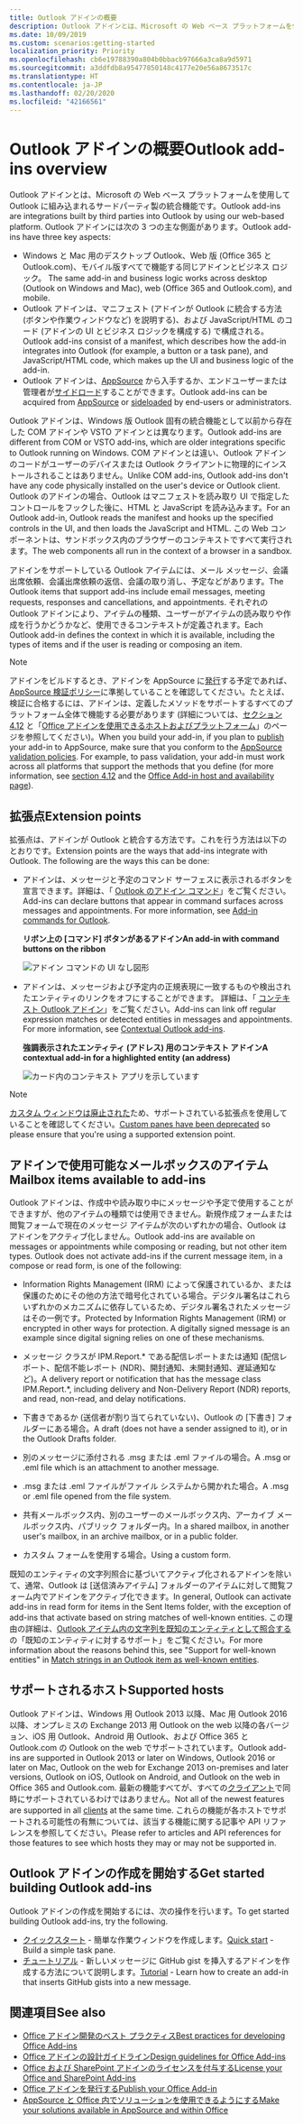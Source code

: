 ```yaml
---
title: Outlook アドインの概要
description: Outlook アドインとは、Microsoft の Web ベース プラットフォームを使用して Outlook に組み込まれるサードパーティ製の統合機能です。
ms.date: 10/09/2019
ms.custom: scenarios:getting-started
localization_priority: Priority
ms.openlocfilehash: cb6e19788390a804b0bbacb97666a3ca8a9d5971
ms.sourcegitcommit: a3ddfdb8a95477850148c4177e20e56a8673517c
ms.translationtype: HT
ms.contentlocale: ja-JP
ms.lasthandoff: 02/20/2020
ms.locfileid: "42166561"
---
```

# <a name="outlook-add-ins-overview"></a><span data-ttu-id="1d9f9-103">Outlook アドインの概要</span><span class="sxs-lookup"><span data-stu-id="1d9f9-103">Outlook add-ins overview</span></span>

<span data-ttu-id="1d9f9-104">Outlook アドインとは、Microsoft の Web ベース プラットフォームを使用して Outlook に組み込まれるサードパーティ製の統合機能です。</span><span class="sxs-lookup"><span data-stu-id="1d9f9-104">Outlook add-ins are integrations built by third parties into Outlook by using our web-based platform.</span></span> <span data-ttu-id="1d9f9-105">Outlook アドインには次の 3 つの主な側面があります。</span><span class="sxs-lookup"><span data-stu-id="1d9f9-105">Outlook add-ins have three key aspects:</span></span>

- <span data-ttu-id="1d9f9-106">Windows と Mac 用のデスクトップ Outlook、Web 版 (Office 365 と Outlook.com)、モバイル版すべてで機能する同じアドインとビジネス ロジック。 </span><span class="sxs-lookup"><span data-stu-id="1d9f9-106">The same add-in and business logic works across desktop (Outlook on Windows and Mac), web (Office 365 and Outlook.com), and mobile.</span></span>
- <span data-ttu-id="1d9f9-107">Outlook アドインは、マニフェスト (アドインが Outlook に統合する方法 (ボタンや作業ウィンドウなど) を説明する)、および JavaScript/HTML のコード (アドインの UI とビジネス ロジックを構成する) で構成される。</span><span class="sxs-lookup"><span data-stu-id="1d9f9-107">Outlook add-ins consist of a manifest, which describes how the add-in integrates into Outlook (for example, a button or a task pane), and JavaScript/HTML code, which makes up the UI and business logic of the add-in.</span></span>
- <span data-ttu-id="1d9f9-108">Outlook アドインは、[AppSource](https://appsource.microsoft.com) から入手するか、エンドユーザーまたは管理者が[サイドロード](sideload-outlook-add-ins-for-testing.md)することができます。</span><span class="sxs-lookup"><span data-stu-id="1d9f9-108">Outlook add-ins can be acquired from [AppSource](https://appsource.microsoft.com) or [sideloaded](sideload-outlook-add-ins-for-testing.md) by end-users or administrators.</span></span>

<span data-ttu-id="1d9f9-109">Outlook アドインは、Windows 版 Outlook 固有の統合機能として以前から存在した COM アドインや VSTO アドインとは異なります。</span><span class="sxs-lookup"><span data-stu-id="1d9f9-109">Outlook add-ins are different from COM or VSTO add-ins, which are older integrations specific to Outlook running on Windows.</span></span> <span data-ttu-id="1d9f9-110">COM アドインとは違い、Outlook アドインのコードがユーザーのデバイスまたは Outlook クライアントに物理的にインストールされることはありません。</span><span class="sxs-lookup"><span data-stu-id="1d9f9-110">Unlike COM add-ins, Outlook add-ins don't have any code physically installed on the user's device or Outlook client.</span></span> <span data-ttu-id="1d9f9-111">Outlook のアドインの場合、Outlook はマニフェストを読み取り UI で指定したコントロールをフックした後に、HTML と JavaScript を読み込みます。</span><span class="sxs-lookup"><span data-stu-id="1d9f9-111">For an Outlook add-in, Outlook reads the manifest and hooks up the specified controls in the UI, and then loads the JavaScript and HTML.</span></span> <span data-ttu-id="1d9f9-112">この Web コンポーネントは、サンドボックス内のブラウザーのコンテキストですべて実行されます。</span><span class="sxs-lookup"><span data-stu-id="1d9f9-112">The web components all run in the context of a browser in a sandbox.</span></span>

<span data-ttu-id="1d9f9-113">アドインをサポートしている Outlook アイテムには、メール メッセージ、会議出席依頼、会議出席依頼の返信、会議の取り消し、予定などがあります。</span><span class="sxs-lookup"><span data-stu-id="1d9f9-113">The Outlook items that support add-ins include email messages, meeting requests, responses and cancellations, and appointments.</span></span> <span data-ttu-id="1d9f9-114">それぞれの Outlook アドインにより、アイテムの種類、ユーザーがアイテムの読み取りや作成を行うかどうかなど、使用できるコンテキストが定義されます。</span><span class="sxs-lookup"><span data-stu-id="1d9f9-114">Each Outlook add-in defines the context in which it is available, including the types of items and if the user is reading or composing an item.</span></span>

> [!NOTE]
> <span data-ttu-id="1d9f9-p104">アドインをビルドするとき、アドインを AppSource に[発行](../publish/publish.md)する予定であれば、[AppSource 検証ポリシー](/office/dev/store/validation-policies)に準拠していることを確認してください。たとえば、検証に合格するには、アドインは、定義したメソッドをサポートするすべてのプラットフォーム全体で機能する必要があります (詳細については、[セクション 4.12](/office/dev/store/validation-policies#4-apps-and-add-ins-behave-predictably) と「[Office アドインを使用できるホストおよびプラットフォーム](../overview/office-add-in-availability.md)」のページを参照してください)。</span><span class="sxs-lookup"><span data-stu-id="1d9f9-p104">When you build your add-in, if you plan to [publish](../publish/publish.md) your add-in to AppSource, make sure that you conform to the [AppSource validation policies](/office/dev/store/validation-policies). For example, to pass validation, your add-in must work across all platforms that support the methods that you define (for more information, see [section 4.12](/office/dev/store/validation-policies#4-apps-and-add-ins-behave-predictably) and the [Office Add-in host and availability page](../overview/office-add-in-availability.md)).</span></span>

## <a name="extension-points"></a><span data-ttu-id="1d9f9-117">拡張点</span><span class="sxs-lookup"><span data-stu-id="1d9f9-117">Extension points</span></span>

<span data-ttu-id="1d9f9-p105">拡張点は、アドインが Outlook と統合する方法です。これを行う方法は以下のとおりです。</span><span class="sxs-lookup"><span data-stu-id="1d9f9-p105">Extension points are the ways that add-ins integrate with Outlook. The following are the ways this can be done:</span></span>

- <span data-ttu-id="1d9f9-p106">アドインは、メッセージと予定のコマンド サーフェスに表示されるボタンを宣言できます。詳細は、「 [Outlook のアドイン コマンド](add-in-commands-for-outlook.md)」をご覧ください。</span><span class="sxs-lookup"><span data-stu-id="1d9f9-p106">Add-ins can declare buttons that appear in command surfaces across messages and appointments. For more information, see [Add-in commands for Outlook](add-in-commands-for-outlook.md).</span></span>

    <span data-ttu-id="1d9f9-122">**リボン上の [コマンド] ボタンがあるアドイン**</span><span class="sxs-lookup"><span data-stu-id="1d9f9-122">**An add-in with command buttons on the ribbon**</span></span>

    ![アドイン コマンドの UI なし図形](../images/uiless-command-shape.png)

- <span data-ttu-id="1d9f9-p107">アドインは、メッセージおよび予定内の正規表現に一致するものや検出されたエンティティのリンクをオフにすることができます。 詳細は、「 [コンテキスト Outlook アドイン](contextual-outlook-add-ins.md)」をご覧ください。</span><span class="sxs-lookup"><span data-stu-id="1d9f9-p107">Add-ins can link off regular expression matches or detected entities in messages and appointments. For more information, see [Contextual Outlook add-ins](contextual-outlook-add-ins.md).</span></span>

    <span data-ttu-id="1d9f9-126">**強調表示されたエンティティ (アドレス) 用のコンテキスト アドイン**</span><span class="sxs-lookup"><span data-stu-id="1d9f9-126">**A contextual add-in for a highlighted entity (an address)**</span></span>

    ![カード内のコンテキスト アプリを示しています](../images/outlook-detected-entity-card.png)


> [!NOTE]
> <span data-ttu-id="1d9f9-128">[カスタム ウィンドウは廃止された](https://developer.microsoft.com/outlook/blogs/make-your-add-ins-available-in-the-office-ribbon/)ため、サポートされている拡張点を使用していることを確認してください。</span><span class="sxs-lookup"><span data-stu-id="1d9f9-128">[Custom panes have been deprecated](https://developer.microsoft.com/outlook/blogs/make-your-add-ins-available-in-the-office-ribbon/) so please ensure that you're using a supported extension point.</span></span>

## <a name="mailbox-items-available-to-add-ins"></a><span data-ttu-id="1d9f9-129">アドインで使用可能なメールボックスのアイテム</span><span class="sxs-lookup"><span data-stu-id="1d9f9-129">Mailbox items available to add-ins</span></span>

<span data-ttu-id="1d9f9-p108">Outlook アドインは、作成中や読み取り中にメッセージや予定で使用することができますが、他のアイテムの種類では使用できません。新規作成フォームまたは閲覧フォームで現在のメッセージ アイテムが次のいずれかの場合、Outlook はアドインをアクティブ化しません。</span><span class="sxs-lookup"><span data-stu-id="1d9f9-p108">Outlook add-ins are available on messages or appointments while composing or reading, but not other item types. Outlook does not activate add-ins if the current message item, in a compose or read form, is one of the following:</span></span>

- <span data-ttu-id="1d9f9-p109">Information Rights Management (IRM) によって保護されているか、または保護のためにその他の方法で暗号化されている場合。デジタル署名はこれらいずれかのメカニズムに依存しているため、デジタル署名されたメッセージはその一例です。</span><span class="sxs-lookup"><span data-stu-id="1d9f9-p109">Protected by Information Rights Management (IRM) or encrypted in other ways for protection. A digitally signed message is an example since digital signing relies on one of these mechanisms.</span></span>

- <span data-ttu-id="1d9f9-134">メッセージ クラスが IPM.Report.\* である配信レポートまたは通知 (配信レポート、配信不能レポート (NDR)、開封通知、未開封通知、遅延通知など)。</span><span class="sxs-lookup"><span data-stu-id="1d9f9-134">A delivery report or notification that has the message class IPM.Report.\*, including delivery and Non-Delivery Report (NDR) reports, and read, non-read, and delay notifications.</span></span>

- <span data-ttu-id="1d9f9-135">下書きであるか (送信者が割り当てられていない)、Outlook の [下書き] フォルダーにある場合。</span><span class="sxs-lookup"><span data-stu-id="1d9f9-135">A draft (does not have a sender assigned to it), or in the Outlook Drafts folder.</span></span>

- <span data-ttu-id="1d9f9-136">別のメッセージに添付される .msg または .eml ファイルの場合。</span><span class="sxs-lookup"><span data-stu-id="1d9f9-136">A .msg or .eml file which is an attachment to another message.</span></span>

- <span data-ttu-id="1d9f9-137">.msg または .eml ファイルがファイル システムから開かれた場合。</span><span class="sxs-lookup"><span data-stu-id="1d9f9-137">A .msg or .eml file opened from the file system.</span></span>

- <span data-ttu-id="1d9f9-138">共有メールボックス内、別のユーザーのメールボックス内、アーカイブ メールボックス内、パブリック フォルダー内。</span><span class="sxs-lookup"><span data-stu-id="1d9f9-138">In a shared mailbox, in another user's mailbox, in an archive mailbox, or in a public folder.</span></span>

- <span data-ttu-id="1d9f9-139">カスタム フォームを使用する場合。</span><span class="sxs-lookup"><span data-stu-id="1d9f9-139">Using a custom form.</span></span>

<span data-ttu-id="1d9f9-140">既知のエンティティの文字列照合に基づいてアクティブ化されるアドインを除いて、通常、Outlook は [送信済みアイテム] フォルダーのアイテムに対して閲覧フォーム内でアドインをアクティブ化できます。</span><span class="sxs-lookup"><span data-stu-id="1d9f9-140">In general, Outlook can activate add-ins in read form for items in the Sent Items folder, with the exception of add-ins that activate based on string matches of well-known entities.</span></span> <span data-ttu-id="1d9f9-141">この理由の詳細は、[Outlook アイテム内の文字列を既知のエンティティとして照合する](match-strings-in-an-item-as-well-known-entities.md)の「既知のエンティティに対するサポート」をご覧ください。</span><span class="sxs-lookup"><span data-stu-id="1d9f9-141">For more information about the reasons behind this, see "Support for well-known entities" in [Match strings in an Outlook item as well-known entities](match-strings-in-an-item-as-well-known-entities.md).</span></span>

## <a name="supported-hosts"></a><span data-ttu-id="1d9f9-142">サポートされるホスト</span><span class="sxs-lookup"><span data-stu-id="1d9f9-142">Supported hosts</span></span>

<span data-ttu-id="1d9f9-143">Outlook アドインは、Windows 用 Outlook 2013 以降、Mac 用 Outlook 2016 以降、オンプレミスの Exchange 2013 用 Outlook on the web 以降の各バージョン、iOS 用 Outlook、Android 用 Outlook、および Office 365 と Outlook.com の Outlook on the web でサポートされています。</span><span class="sxs-lookup"><span data-stu-id="1d9f9-143">Outlook add-ins are supported in Outlook 2013 or later on Windows, Outlook 2016 or later on Mac, Outlook on the web for Exchange 2013 on-premises and later versions, Outlook on iOS, Outlook on Android, and Outlook on the web in Office 365 and Outlook.com.</span></span> <span data-ttu-id="1d9f9-144">最新の機能すべてが、すべての[クライアント](../reference/requirement-sets/outlook-api-requirement-sets.md#requirement-sets-supported-by-exchange-servers-and-outlook-clients)で同時にサポートされているわけではありません。</span><span class="sxs-lookup"><span data-stu-id="1d9f9-144">Not all of the newest features are supported in all [clients](../reference/requirement-sets/outlook-api-requirement-sets.md#requirement-sets-supported-by-exchange-servers-and-outlook-clients) at the same time.</span></span> <span data-ttu-id="1d9f9-145">これらの機能が各ホストでサポートされる可能性の有無については、該当する機能に関する記事や API リファレンスを参照してください。</span><span class="sxs-lookup"><span data-stu-id="1d9f9-145">Please refer to articles and API references for those features to see which hosts they may or may not be supported in.</span></span>


## <a name="get-started-building-outlook-add-ins"></a><span data-ttu-id="1d9f9-146">Outlook アドインの作成を開始する</span><span class="sxs-lookup"><span data-stu-id="1d9f9-146">Get started building Outlook add-ins</span></span>

<span data-ttu-id="1d9f9-147">Outlook アドインの作成を開始するには、次の操作を行います。</span><span class="sxs-lookup"><span data-stu-id="1d9f9-147">To get started building Outlook add-ins, try the following.</span></span>

- <span data-ttu-id="1d9f9-148">[クイックスタート](../quickstarts/outlook-quickstart.md) - 簡単な作業ウィンドウを作成します。</span><span class="sxs-lookup"><span data-stu-id="1d9f9-148">[Quick start](../quickstarts/outlook-quickstart.md) - Build a simple task pane.</span></span>
- <span data-ttu-id="1d9f9-149">[チュートリアル](../tutorials/outlook-tutorial.md) - 新しいメッセージに GitHub gist を挿入するアドインを作成する方法について説明します。</span><span class="sxs-lookup"><span data-stu-id="1d9f9-149">[Tutorial](../tutorials/outlook-tutorial.md) - Learn how to create an add-in that inserts GitHub gists into a new message.</span></span>


## <a name="see-also"></a><span data-ttu-id="1d9f9-150">関連項目</span><span class="sxs-lookup"><span data-stu-id="1d9f9-150">See also</span></span>

- [<span data-ttu-id="1d9f9-151">Office アドイン開発のベスト プラクティス</span><span class="sxs-lookup"><span data-stu-id="1d9f9-151">Best practices for developing Office Add-ins</span></span>](../concepts/add-in-development-best-practices.md)
- [<span data-ttu-id="1d9f9-152">Office アドインの設計ガイドライン</span><span class="sxs-lookup"><span data-stu-id="1d9f9-152">Design guidelines for Office Add-ins</span></span>](../design/add-in-design.md)
- [<span data-ttu-id="1d9f9-153">Office および SharePoint アドインのライセンスを付与する</span><span class="sxs-lookup"><span data-stu-id="1d9f9-153">License your Office and SharePoint Add-ins</span></span>](/office/dev/store/license-your-add-ins)
- [<span data-ttu-id="1d9f9-154">Office アドインを発行する</span><span class="sxs-lookup"><span data-stu-id="1d9f9-154">Publish your Office Add-in</span></span>](../publish/publish.md)
- [<span data-ttu-id="1d9f9-155">AppSource と Office 内でソリューションを使用できるようにする</span><span class="sxs-lookup"><span data-stu-id="1d9f9-155">Make your solutions available in AppSource and within Office</span></span>](/office/dev/store/submit-to-the-office-store)
